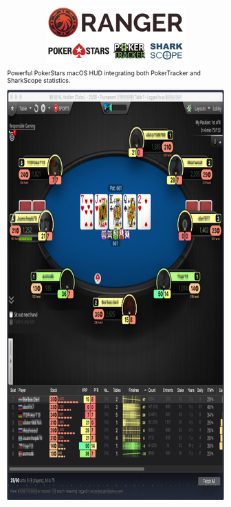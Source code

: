 <p align="center">
<img src="Documentation/Ranger.png" width="323" height="79" alt="Ranger"><br />
<img src="Documentation/Ranger_Services.png" width="323" height="49" alt="PokerStars, PokerTracker, SharkScope">
</p align="center">

Powerful PokerStars macOS HUD integrating both PokerTracker and SharkScope statistics.

<img align="center" src="Documentation/Ranger_Screenshot.png" width="963" height="951">


